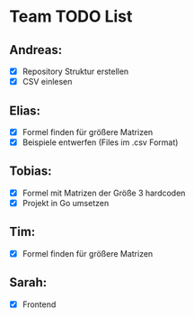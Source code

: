# Team TODO List

## Andreas: 

- [x] Repository Struktur erstellen
- [x] CSV einlesen

## Elias:

- [x] Formel finden für größere Matrizen
- [x] Beispiele entwerfen (Files im .csv Format)

## Tobias: 

- [x] Formel mit Matrizen der Größe 3 hardcoden
- [x] Projekt in Go umsetzen

## Tim: 

- [x] Formel finden für größere Matrizen

## Sarah: 

- [x] Frontend
